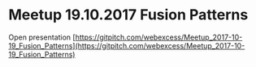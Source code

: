 # Meetup 19.10.2017 Fusion Patterns

Open presentation [https://gitpitch.com/webexcess/Meetup_2017-10-19_Fusion_Patterns](https://gitpitch.com/webexcess/Meetup_2017-10-19_Fusion_Patterns)
